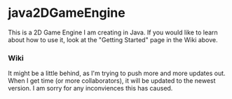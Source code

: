 # java2DGameEngine
This is a 2D Game Engine I am creating in Java. If you would like to learn about how to use it, look at the "Getting Started" page in the Wiki above.

### Wiki
It might be a little behind, as I'm trying to push more and more updates out. When I get time (or more collaborators), it will be updated to the newest version. I am sorry for any inconviences this has caused.